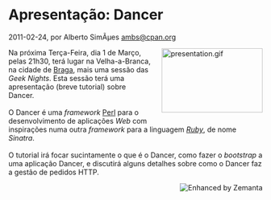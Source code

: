 
# Apresentação: Dancer

 2011-02-24, por Alberto SimÃµes <ambs@cpan.org>

<a href="http://perl.pt/presentation.gif"><img alt="presentation.gif" src="%%BASE_URI%%imgs/presentation-thumb-200x128-28.gif" class="mt-image-right" style="float: right; margin: 0pt 0pt 20px 20px;" height="128" width="200" /></a> <div>Na próxima Terça-Feira, dia 1 de Março, pelas 21h30, terá lugar na Velha-a-Branca, na cidade de <a class="zem_slink" href="http://maps.google.com/maps?ll=41.5441666667,-8.42194444444&amp;spn=0.1,0.1&amp;q=41.5441666667,-8.42194444444%20%28Braga%29&amp;t=h" title="Braga" rel="geolocation">Braga</a>, mais uma sessão das <i>Geek Nights</i>. Esta sessão terá uma apresentação (breve tutorial) sobre Dancer.<br /><br />O Dancer é uma <i>framework</i> <a href="http://www.perl.org/">Perl</a> para o desenvolvimento de aplicações <i>Web</i> com inspirações numa outra <i>framework</i> para a linguagem <i><a class="zem_slink" href="http://www.ruby-lang.org/" title="Ruby (programming language)" rel="homepage">Ruby</a></i>, de nome <i>Sinatra</i>.<br /><br />O tutorial irá focar sucintamente o que é o Dancer, como fazer o <i>bootstrap</i> a uma aplicação Dancer, e discutirá alguns detalhes sobre como o Dancer faz a gestão de pedidos HTTP.<br /></div>

<div style="margin-top: 10px; height: 15px;" class="zemanta-pixie"><a class="zemanta-pixie-a" href="http://www.zemanta.com/" title="Enhanced by Zemanta"><img style="border: medium none; float: right;" class="zemanta-pixie-img" src="http://img.zemanta.com/zemified_e.png?x-id=ed098273-251d-4777-ae2a-9b78c5adb5f6" alt="Enhanced by Zemanta" /></a></div>
